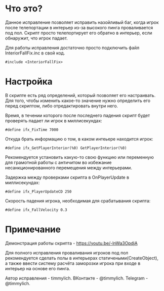 # Что это?

Данное исправление позволяет исправить назойливый баг, когда игрок после телепортации в интерьер из-за высокого пинга проваливается под пол.
Скрипт просто телепортирует его обратно в интерьер, если обнаружит, что игрок падает.

Для работы исправления достаточно просто подключить файл InteriorFallFix.inc в свой код.
```pawn
#include <InteriorFallFix>
```

# Настройка
В скрипте есть ряд определений, который позволяет его настраивать.
Для того, чтобы изменить какое-то значение нужно определить его перед скриптом, либо отредактировать внутри него.

Время, в течении которого после последнего падения скрипт будет проверять падает ли игрок в миллисекундах:
```pawn
#define ifx_FixTime 7000
```
Откуда брать информацию о том, в каком интеьере находится игрок:
```pawn
#define ifx_GetPlayerInterior(%0) GetPlayerInterior(%0)
```
Рекомендуется установить какую-то свою функцию или переменную для грамотной работы с античитом во избежание несанкционированного перемещения между интерьерами.

Задержка между проверками скрипта в OnPlayerUpdate в миллисекундах:
```pawn
#define ifx_PlayerUpdateCD 250
```

Скорость падения игрока, необходимая для срабатывания скрипта:
```pawn
#define ifx_FallVelocity 0.3
```

# Примечание
Демонстрация работы скрипта - https://youtu.be/-lnWa3OpdjA

Для полного исправления проваливания игроков под пол рекомендуется сделать полы в интерьерах статичеными(CreateObject), а также ввести систему расчёта заморозки игрока при входе в интерьер на основе его пинга.

Автор исправления - timmylich.
ВКонтакте - @timmylich.
Telegram - @timmylich.
